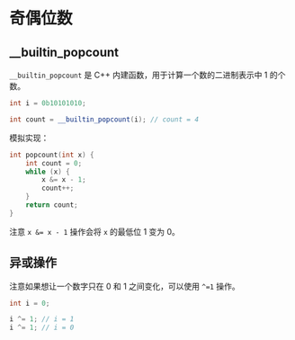 # 奇偶位数

## __builtin_popcount

`__builtin_popcount` 是 C++ 内建函数，用于计算一个数的二进制表示中 1 的个数。

```cpp
int i = 0b10101010;

int count = __builtin_popcount(i); // count = 4
```

模拟实现：

```cpp
int popcount(int x) {
    int count = 0;
    while (x) {
        x &= x - 1;
        count++;
    }
    return count;
}
```

注意 `x &= x - 1` 操作会将 `x` 的最低位 1 变为 0。

## 异或操作

注意如果想让一个数字只在 0 和 1 之间变化，可以使用 `^=1` 操作。

```cpp
int i = 0;

i ^= 1; // i = 1
i ^= 1; // i = 0
```

